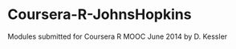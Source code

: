 Coursera-R-JohnsHopkins
=======================

Modules submitted for Coursera R MOOC June 2014 by D. Kessler
